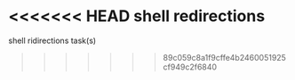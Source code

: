 <<<<<<< HEAD
shell redirections
=======
shell ridirections task(s)
>>>>>>> 89c059c8a1f9cffe4b2460051925cf949c2f6840

